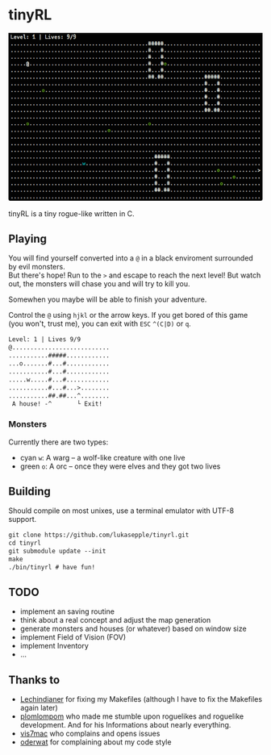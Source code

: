 tinyRL
======

![](./screenshot.png)

tinyRL is a tiny rogue-like written in C. 

## Playing
You will find yourself converted into a `@` in a black enviroment surrounded by evil monsters.  
But there's hope! Run to the `>` and escape to reach the next level! But watch out, the monsters will chase you and will try to kill you.

Somewhen you maybe will be able to finish your adventure.

Control the `@` using `hjkl` or the arrow keys. If you get bored of this game (you won't, trust me), you can exit with `ESC` `^(C|D)` or `q`.

	Level: 1 | Lives 9/9
	@...........................
	...........#####............
	...o.......#...#............
	...........#...#............
	.....w.....#...#............
	...........#...#...>........
	...........##.##...^........
	 A house! -^       └ Exit!

### Monsters
Currently there are two types:

* cyan `w`: A warg – a wolf-like creature with one live
* green `o`: A orc – once they were elves and they got two lives

## Building
Should compile on most unixes, use a terminal emulator with UTF-8 support.

	git clone https://github.com/lukasepple/tinyrl.git
	cd tinyrl
	git submodule update --init
	make
	./bin/tinyrl # have fun!

## TODO
* implement an saving routine
* think about a real concept and adjust the map generation
* generate monsters and houses (or whatever) based on window size
* implement Field of Vision (FOV)
* implement Inventory
* ...

## Thanks to

* [Lechindianer](https://github.com/Lechindianer) for fixing my Makefiles (although I have to fix the Makefiles again later)
* [plomlompom](https://github.com/plomlompom) who made me stumble upon roguelikes and roguelike development. And for his Informations about nearly everything.
* [vis7mac](https://github.com/vis7mac) who complains and opens issues
* [oderwat](https://github.com/oderwat) for complaining about my code style


